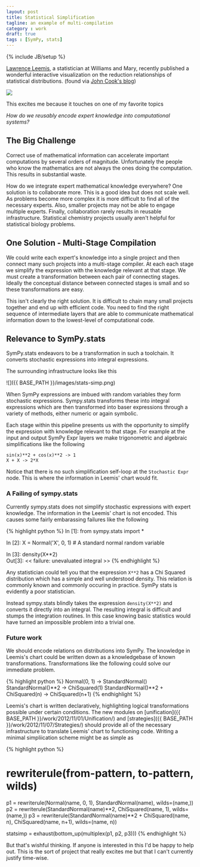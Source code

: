 ```yaml
---
layout: post
title: Statistical Simplification
tagline: an example of multi-compilation
category : work 
draft: true
tags : [SymPy, stats]
---
```

{% include JB/setup %}

[Lawrence Leemis](), a statistician at Williams and Mary, recently published a wonderful interactive visualization on the reduction relationships of statistical distributions. (found via [John Cook's blog](http://www.johndcook.com/blog/2012/12/10/extended-distribution-chart/))

[![](http://www.johndcook.com/leemis.png)](http://www.math.wm.edu/~leemis/chart/UDR/UDR.html)

This excites me because it touches on one of my favorite topics

*How do we reusably encode expert knowledge into computational systems?*

The Big Challenge
-----------------

Correct use of mathematical information can accelerate important computations by several orders of magnitude.  Unfortunately the people who know the mathematics are not always the ones doing the computation.  This results in substantial waste.

How do we integrate expert mathematical knowledge everywhere?  One solution is to collaborate more.  This is a good idea but does not scale well.  As problems become more complex it is more difficult to find all of the necessary experts.  Also, smaller projects may not be able to engage multiple experts.  Finally, collaboration rarely results in reusable infrastructure.  Statistical chemistry projects usually aren't helpful for statistical biology problems.

One Solution - Multi-Stage Compilation
--------------------------------------

We could write each expert's knowledge into a single project and then connect many such projects into a multi-stage compiler.  At each each stage we simplify the expression with the knowledge relevant at that stage.  We must create a transformation between each pair of connecting stages.  Ideally the conceptual distance between connected stages is small and so these transformations are easy.

This isn't clearly the right solution.  It is difficult to chain many small projects together and end up with efficient code.  You need to find the right sequence of intermediate layers that are able to communicate mathematical information down to the lowest-level of computational code.

Relevance to SymPy.stats
------------------------

SymPy.stats endeavors to be a transformation in such a toolchain.  It converts stochastic expressions into integral expressions.

The surrounding infrastructure looks like this

![]({{ BASE_PATH }}/images/stats-simp.png)

When SymPy expressions are imbued with random variables they form stochastic expressions.  Sympy.stats transforms these into integral expressions which are then transformed into baser expressions through a variety of methods, either numeric or again symbolic. 

Each stage within this pipeline presents us with the opportunity to simplify the expression with knowledge relevant to that stage.  For example at the input and output SymPy Expr layers we make trigonometric and algebraic simplifications like the following

    sin(x)**2 + cos(x)**2 -> 1 
    X + X -> 2*X

Notice that there is no such simplification self-loop at the `Stochastic Expr` node.  This is where the information in Leemis' chart would fit.

### A Failing of sympy.stats

Currently sympy.stats does not simplify stochastic expressions with expert knowledge.  The information in the Leemis' chart is not encoded.  This causes some fairly embarassing failures like the following

{% highlight python %}
In [1]: from sympy.stats import *

In [2]: X = Normal('X', 0, 1)  # A standard normal random variable

In [3]: density(X**2)  
Out[3]: 
<< failure: unevaluated integral >>
{% endhighlight %}

Any statistician could tell you that the expression `X**2` has a Chi Squared distribution which has a simple and well understood density.  This relation is commonly known and commonly occuring in practice.  SymPy stats is evidently a poor statistician.

Instead sympy.stats blindly takes the expression `density(X**2)` and converts it directly into an integral.  The resulting integral is difficult and stumps the integration routines.  In this case knowing basic statistics would have turned an impossible problem into a trivial one.

### Future work

We should encode relations on distributions into SymPy. The knowledge in Leemis's chart could be written down as a knowledgebase of known transformations.  Transformations like the following could solve our immediate problem.

{% highlight python %}
Normal(0, 1) -> StandardNormal()
StandardNormal()**2 -> ChiSquared(1)
StandardNormal()**2 + ChiSquared(n) -> ChiSquared(n+1)
{% endhighlight %}

Leemis's chart is written declaratively, highlighting logical transformations possible under certain conditions.  The new modules on 
[unification]({{ BASE_PATH }}/work/2012/11/01/Unification/)
and 
[strategies]({{ BASE_PATH }}/work/2012/11/07/Strategies/)
should provide all of the necessary infrastructure to translate Leemis' chart to functioning code.  Writing a minimal simpliication scheme might be as simple as 

{% highlight python %}
#    rewriterule(from-pattern, to-pattern, wilds)
p1 = rewriterule(Normal(name, 0, 1), StandardNormal(name), wilds=(name,))
p2 = rewriterule(StandardNormal(name)**2, ChiSquared(name, 1), wilds=(name,))
p3 = rewriterule(StandardNormal(name)**2 + ChiSquared(name, n), 
                 ChiSquared(name, n+1), wilds=(name, n))

statsimp = exhaust(bottom_up(multiplex(p1, p2, p3)))
{% endhighlight %}

But that's wishful thinking.  If anyone is interested in this I'd be happy to help out.  This is the sort of project that really excites me but that I can't currently justify time-wise.
